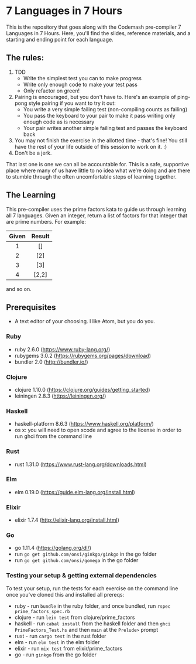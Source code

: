 # 7 Languages in 7 Hours

This is the repository that goes along with the Codemash pre-compiler 7 Languages in 7 Hours. Here, you'll find the slides, reference materials, and a starting and ending point for each language.

## The rules:

1. TDD
    * Write the simplest test you can to make progress
    * Write only enough code to make your test pass
    * Only refactor on green!
2. Pairing is encouraged, but you don't have to. Here's an example of ping-pong style pairing if you want to try it out:
    * You write a very simple failing test (non-compiling counts as failing)
    * You pass the keyboard to your pair to make it pass writing only enough code as is necessary
    * Your pair writes another simple failing test and passes the keyboard back
3. You may not finish the exercise in the allotted time - that's fine! You still have the rest of your life outside of this session to work on it. :)
4. Don't be a jerk.

That last one is one we can all be accountable for. This is a safe, supportive place where many of us have little to no idea what we’re doing and are there to stumble through the often uncomfortable steps of learning together.

## The Learning
This pre-compiler uses the prime factors kata to guide us through learning all 7 languages. Given an integer, return a list of factors for that integer that are prime numbers. For example:

Given |Result  
:-:|:---:
1 	|[]
2 	|[2]  
3  |[3]  
4  |[2,2]
and so on.

## Prerequisites
* A text editor of your choosing. I like Atom, but you do you.

### Ruby
* ruby 2.6.0 (https://www.ruby-lang.org/)
* rubygems 3.0.2 (https://rubygems.org/pages/download)
* bundler 2.0 (http://bundler.io/)

### Clojure
* clojure 1.10.0 (https://clojure.org/guides/getting_started)
* leiningen 2.8.3 (https://leiningen.org/)

### Haskell
* haskell-platform 8.6.3 (https://www.haskell.org/platform/)
* os x: you will need to open xcode and agree to the license in order to run ghci from the command line

### Rust
* rust 1.31.0 (https://www.rust-lang.org/downloads.html)

### Elm
* elm 0.19.0 (https://guide.elm-lang.org/install.html)

### Elixir
* elixir 1.7.4 (http://elixir-lang.org/install.html)

### Go
* go 1.11.4 (https://golang.org/dl/)
* run `go get github.com/onsi/ginkgo/ginkgo` in the go folder
* run `go get github.com/onsi/gomega` in the go folder

### Testing your setup & getting external dependencies
To test your setup, run the tests for each exercise on the command line once you've cloned this and installed all prereqs:

* ruby - run `bundle` in the ruby folder, and once bundled, run `rspec prime_factors_spec.rb`
* clojure - run `lein test` from clojure/prime_factors
* haskell - run `cabal install` from the haskell folder and then `ghci PrimeFactors_Test.hs` and then `main` at the `Prelude>` prompt
* rust - run `cargo test` in the rust folder
* elm - run `elm test` in the elm folder
* elixir - run `mix test` from elixir/prime_factors
* go - run `ginkgo` from the go folder
